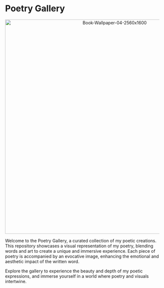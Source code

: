 # Poetry Gallery

<p align="center">
  <img src="https://github.com/gaurav-jo1/poetry-gallery/assets/93304640/1f71bdd5-46e1-47e0-8de8-9dfd8529cce3" alt="Book-Wallpaper-04-2560x1600" width="700" />
</p>


Welcome to the Poetry Gallery, a curated collection of my poetic creations. This repository showcases a visual representation of my poetry, blending words and art to create a unique and immersive experience. Each piece of poetry is accompanied by an evocative image, enhancing the emotional and aesthetic impact of the written word.

Explore the gallery to experience the beauty and depth of my poetic expressions, and immerse yourself in a world where poetry and visuals intertwine.
